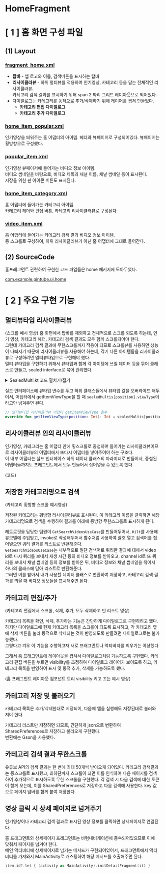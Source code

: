 # HomeFragment

# \[ 1 \] 홈 화면 구성 파일

## (1) Layout

### [fragment_home.xml](https://)

- **탑바** - 앱 로고와 이름, 검색버튼을 표시하는 탑바
- **리사이클러뷰** - 하위 멀티뷰를 적용하여 인기영상, 카테고리 등을 담는 전체적인 리사이클러뷰.\
  카테고리 검색 결과를 표시하기 위해 span 2 짜리 그리드 레이아웃으로 되어있다.
- 다이얼로그는 카테고리를 동적으로 추가/삭제하기 위해 레이어를 겹쳐 만들었다.
    - **카테고리 편집 다이얼로그**
    - **카테고리 추가 다이얼로그**

### [home_item_popular.xml](https://)

인기영상을 띄워주는 홈 어댑터의 아이템. 헤더와 뷰페이저로 구성되어있다. 뷰페이저는 횡방향으로 구성했다.

### [popular_item.xml]()

인기영상 뷰페이저에 들어가는 비디오 정보 아이템.\
비디오 썸네일을 바탕으로, 비디오 제목과 채널 이름, 채널 썸네일 등이 표시된다.\
저장을 위한 핀 아이콘 버튼도 표시된다.

### [home_item_category.xml]()

홈 어댑터에 들어가는 카테고리 아이템.\
카테고리 헤더와 편집 버튼, 카테고리 리사이클러뷰로 구성된다.

### [video_item.xml]()

홈 어댑터에 들어가는 카테고리 검색 결과 비디오 정보 아이템.\
종 스크롤로 구성하여, 하위 리사이클러뷰가 아닌 홈 어댑터에 그대로 들어간다.

## (2) SourceCode

홈프래그먼트 관련하여 구현한 코드 파일들은 home 패키지에 모아두었다.

[com.example.pintube.ui.home](https://github.com/advanced-8-int-p/PINTube/tree/main/app/src/main/java/com/example/pintube/ui/home)

[//]: # (## &#40;2&#41; Fragment : [HomeFragment.kt]&#40;https://&#41;)

[//]: # ()

[//]: # (## &#40;3&#41; ViewModel : [HomeViewModel.kt]&#40;https://&#41;)

[//]: # ()

[//]: # (## &#40;&#41; Adapter : [HomeAdapter.kt]&#40;https://&#41;)

[//]: # ()

[//]: # (## &#40;&#41; Adapter : [PopularVideoAdapter.kt]&#40;https://&#41;)

[//]: # ()

[//]: # (## &#40;&#41; Adapter : [CategoryAdapter.kt]&#40;https://&#41;)

[//]: # ()

[//]: # (## &#40;&#41; Adapter : [CategoryEditDialogAdapter.kt]&#40;https://&#41;)

# \[ 2 \] 주요 구현 기능

## 멀티뷰타입 리사이클러뷰

(스크롤 예시 영상)
홈 화면에서 탑바를 제외하고 전체적으로 스크롤 되도록 하는데, 인기 영상, 카테고리 헤더, 카테고리 검색 결과도 모두 함께 스크롤되어야 한다.\
그런데 카테고리 검색 결과에 무한스크롤까지 적용이 되므로 스크롤뷰를 사용하면 성능이 나빠지기 때문에 리사이클러뷰를 사용해야 하는데,
각기 다른 아이템들을 리사이클러뷰로 구성하려면 멀티뷰타입으로 구현해야 했다.\
멀티 뷰타입을 구현하기 위해서 뷰타입과 함께 각 아이템에 쓰일 데이터 등을 묶어 클래스로 만들고, sealed interface로 묶어 관리했다.

<details>
<summary>SealedMulti.kt 코드 펼치기/접기</summary>

### [SealedMulti.kt]()

```kotlin
const val MULTI_POPULAR = 1
const val MULTI_CATEGORY = 2
const val MULTI_VIDEO = 3
const val MULTI_HEADER = 0
const val MULTI_LOADING = -1

sealed interface SealedMulti {

    val viewType: Int

    data object Header : SealedMulti {
        override val viewType: Int
            get() = MULTI_HEADER
    }

    data class Popular(
        val videoAdapter: PopularVideoAdapter
    ) : SealedMulti {
        override val viewType: Int = MULTI_POPULAR
    }

    data class Category(
        val categoryAdapter: CategoryAdapter,
    ) : SealedMulti {
        override val viewType: Int = MULTI_CATEGORY
    }

    data class Video(
        val videoItemData: VideoItemData,
    ) : SealedMulti {
        override val viewType: Int = MULTI_VIDEO
    }

    data object Loading : SealedMulti {
        override val viewType: Int
            get() = MULTI_LOADING
    }

}
```

</details>

실드 인터페이스에 뷰타입 변수를 두고 하위 클래스들에서 뷰타입 값을 오버라이드 해두어서,
어댑터에서 getItemViewType을 할 때 `sealedMultis[position].viewType`이라고만 넘겨주면 된다.

```kotlin
// 멀티뷰타입 리사이클러뷰 어댑터 getItemViewType 함수
override fun getItemViewType(position: Int): Int = sealedMultis[position].viewType
```

## 리사이클러뷰 안의 리사이클러뷰

인기영상, 카테고리는 홈 어댑터 안에 횡스크롤로 중첩하여 들어가는 리사이클러뷰이므로
리사이클러뷰의 어댑터에서 또다시 어댑터를 넣어주어야 하는 구조다.\
이 내부 어댑터는 실드 인터페이스 하위 데이터 클래스의 파라미터로 만들어서,
중첩된 어댑터들까지도 프래그먼트에서 모두 만들어서 집어넣을 수 있도록 했다.

(코드)

## 저장한 카테고리명으로 검색

(카테고리 횡방향 스크롤 예시영상)

저장된 카테고리는 횡방향 리사이클러뷰로 표시된다. 이 카테고리 이름을 클릭하면 해당 카테고리명으로
검색을 수행하여 결과를 아래에 종방향 무한스크롤로 표시하게 된다.

레트로핏을 담당한 팀원이 `GetSearchVideosUseCase`를 만들어두어서, `Hilt`를 사용해 뷰모델에 주입받고,
invoke로 작성해두어서 함수처럼 사용하여 괄호 열고 검색어를 집어넣으면 쿼리 결과를 리스트로 반환해준다.\
`GetSearchVideosUseCase`는 내부적으로 일단 검색어로 쿼리한 결과에 대해서 video id로 다시 쿼리를 보내서 재생 시간 등의 비디오 정보를 받아오고,
channel id로 또 쿼리를 보내서 채널 썸네일 등의 정보를 받아온 뒤, 비디오 정보와 채널 썸네일을 묶어서
하나의 클래스에 담아 리스트로 반환해준다.\
그러면 이를 받아서 내가 사용할 데이터 클래스로 변환하여 저장하고, 카테고리 검색 결과를 띄울 때
비디오 정보들을 표시해주면 된다.

## 카테고리 편집/추가

(카테고리 편집에서 스크롤, 삭제, 추가, 모두 삭제하고 빈 리스트 영상)

카테고리 목록을 확인, 삭제, 추가하는 기능은 간단하게 다이얼로그로 구현하려고 했다.\
하지만 다이얼로그에 현재 카테고리 목록을 스크롤이 되도록 표시하고, 각 카테고리 옆에 삭제 버튼을 눌러
동적으로 삭제되는 것이 반영되도록 만들려면 다이얼로그로는 불가능했다.\
그렇다고 겨우 이 기능을 수행하고자 새로 프래그먼트나 액티비티를 띄우기는 이상했다.

그래서 홈 프래그먼트에 레이아웃을 겹쳐서 다이얼로그처럼 기능하도록 구현했다.
카테고리 편집 버튼을 누르면 visibility를 조정하여 다이얼로그 레이어가 보이도록 하고, 카테고리
목록을 반영하여 표시 및 동적 추가, 삭제를 가능하도록 했다.

(홈 프래그먼트 레이아웃 컴포넌트 트리 visibility 켜고 끄는 예시 영상)

## 카테고리 저장 및 불러오기

카테고리 목록은 추가/삭제한대로 저장되어, 다음에 앱을 실행해도 저장된대로 불러와져야 한다.

카테고리 리스트만 저장하면 되므로, 간단하게 json으로 변환하여 SharedPreferences로 저장하고 불러오게 구현했다.\
변환에는 Gson을 사용했다.

## 카테고리 검색 결과 무한스크롤

유튜브 API의 검색 결과는 한 번에 최대 50개씩 받아오게 되어있다. 카테고리 검색결과는 종스크롤로
표시했고, 최하단까지 스크롤이 되면 이를 인식하여 다음 페이지를 검색하여 추가적으로 표시하도록
무한 스크롤을 구현했다. 각 검색 시 다음 검색에 대한 토큰이 함께 오는데, 이를 SharedPreferences로
저장하고 다음 검색에 사용한다. key 값으로 페이지 넘버를 함께 붙여 저장한다.

## 영상 클릭 시 상세 페이지로 넘겨주기

인기영상이나 카테고리 검색 결과로 표시된 영상 정보를 클릭하면 상세페이지로 연결된다.

홈 프래그먼트와 상세페이지 프레그먼트는 바텀내비게이션에 종속되어있으므로 이에 맞춰서 페이지를 넘겨야 한다.\
메인 액티비티에 상세페이지로 넘기는 메서드가 구현되어있어서, 프래그먼트에서 액티비티를 가져와서 MainActivity로
캐스팅하여 해당 메서드를 호출해주면 된다.

```kotlin
item.id?.let { (activity as MainActivity).initDetailFragment(it) }
```

[//]: # ()

[//]: # ()

[//]: # ()

[//]: # ()

[//]: # ()

[//]: # ()

[//]: # ()

[//]: # ()
